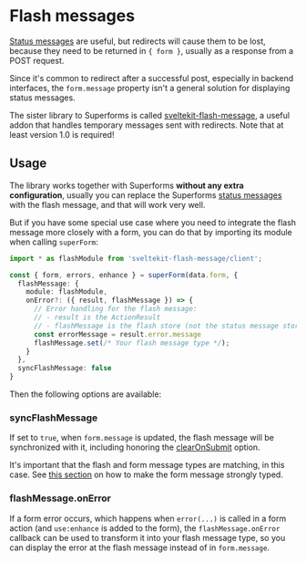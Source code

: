 <script lang="ts">
  import Head from '$lib/Head.svelte'
</script>

# Flash messages

<Head title="Integrate Superforms with sveltekit-flash-message" />

[Status messages](/concepts/messages) are useful, but redirects will cause them to be lost, because they need to be returned in `{ form }`, usually as a response from a POST request.

Since it's common to redirect after a successful post, especially in backend interfaces, the `form.message` property isn't a general solution for displaying status messages.

The sister library to Superforms is called [sveltekit-flash-message](https://github.com/ciscoheat/sveltekit-flash-message), a useful addon that handles temporary messages sent with redirects. Note that at least version 1.0 is required!

## Usage

The library works together with Superforms **without any extra configuration**, usually you can replace the Superforms [status messages](/concepts/messages) with the flash message, and that will work very well.

But if you have some special use case where you need to integrate the flash message more closely with a form, you can do that by importing its module when calling `superForm`:

```ts
import * as flashModule from 'sveltekit-flash-message/client';

const { form, errors, enhance } = superForm(data.form, {
  flashMessage: {
    module: flashModule,
    onError?: ({ result, flashMessage }) => {
      // Error handling for the flash message:
      // - result is the ActionResult
      // - flashMessage is the flash store (not the status message store)
      const errorMessage = result.error.message
      flashMessage.set(/* Your flash message type */);
    }
  },
  syncFlashMessage: false
}
```

Then the following options are available:

### syncFlashMessage

If set to `true`, when `form.message` is updated, the flash message will be synchronized with it, including honoring the [clearOnSubmit](/concepts/submit-behavior#clearonsubmit) option. 

It's important that the flash and form message types are matching, in this case. See [this section](/concepts/messages#strongly-typed-message) on how to make the form message strongly typed.

### flashMessage.onError

If a form error occurs, which happens when `error(...)` is called in a form action (and `use:enhance` is added to the form), the `flashMessage.onError` callback can be used to transform it into your flash message type, so you can display the error at the flash message instead of in `form.message`.
